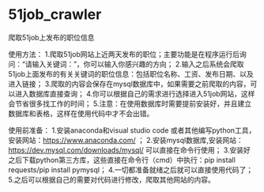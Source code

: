 # 51job_crawler

爬取51job上发布的职位信息

使用方法：
1.爬取51job网站上近两天发布的职位；主要功能是在程序运行后询问：“请输入关键词：”，你可以输入你感兴趣的方向；
2.输入之后系统会爬取51job上面发布的有关关键词的职位信息：包括职位名称、工资、发布日期、以及进入链接；
3.爬取的内容会保存在mysql数据库中，如果需要之前爬取的内容，可以进入数据库直接查询；
4.你可以根据自己的需求进行选择进入51job网站，这样会节省很多找工作的时间；
5.注意：在使用数据库时需要提前安装好，并且建立数据库和表格，这样在使用代码中才不会出错。

使用前准备：
1.安装anaconda和visual studio code 或者其他编写python工具，安装网站：https://www.anaconda.com/ ；
2.安装mysql数据库,安装网站：https://dev.mysql.com/downloads/mysql/ 可以直接在命令行使用；
3.安装好之后下载python第三方库，这些直接在命令行（cmd）中执行：pip install requests/pip install pymysql；
4.一切都准备就绪之后就可以直接使用代码了；
5.之后可以根据自己的需要对代码进行修改，爬取其他网站的内容。
